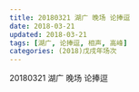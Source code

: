 ```yaml
---
title: 20180321 湖广 晚场 论捧逗
date: 2018-03-21
updated: 2018-03-21
tags: [湖广, 论捧逗, 相声, 高峰]
categories: (2018)戊戌年场次 
---
```

20180321 湖广 晚场 论捧逗

